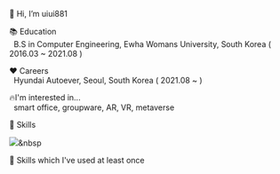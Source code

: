 👋 Hi, I’m uiui881

📚 Education<br>
     &nbsp; B.S in Computer Engineering, Ewha Womans University, South Korea ( 2016.03 ~ 2021.08 )

❤️ Careers<br>
     &nbsp; Hyundai Autoever, Seoul, South Korea ( 2021.08 ~ )
   
   
🔥I'm interested in...<br>
     &nbsp; smart office, groupware, AR, VR, metaverse

💪 Skills<br>

<img src="https://img.shields.io/badge/#007396?style=flat-square&logo=java&logoColor=white"/></a>&nbsp

💪 Skills which I've used at least once
